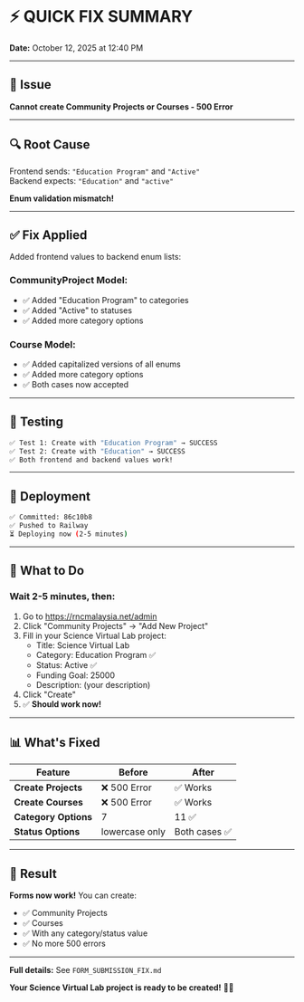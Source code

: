 # ⚡ QUICK FIX SUMMARY

**Date:** October 12, 2025 at 12:40 PM

---

## 🐛 Issue
**Cannot create Community Projects or Courses - 500 Error**

---

## 🔍 Root Cause
Frontend sends: `"Education Program"` and `"Active"`  
Backend expects: `"Education"` and `"active"`  

**Enum validation mismatch!**

---

## ✅ Fix Applied
Added frontend values to backend enum lists:

### **CommunityProject Model:**
- ✅ Added "Education Program" to categories
- ✅ Added "Active" to statuses
- ✅ Added more category options

### **Course Model:**
- ✅ Added capitalized versions of all enums
- ✅ Added more category options
- ✅ Both cases now accepted

---

## 🧪 Testing
```bash
✅ Test 1: Create with "Education Program" → SUCCESS
✅ Test 2: Create with "Education" → SUCCESS
✅ Both frontend and backend values work!
```

---

## 🚀 Deployment
```bash
✅ Committed: 86c10b8
✅ Pushed to Railway
⏳ Deploying now (2-5 minutes)
```

---

## 🎯 What to Do

### **Wait 2-5 minutes**, then:

1. Go to https://rncmalaysia.net/admin
2. Click "Community Projects" → "Add New Project"
3. Fill in your Science Virtual Lab project:
   - Title: Science Virtual Lab
   - Category: Education Program ✅
   - Status: Active ✅
   - Funding Goal: 25000
   - Description: (your description)
4. Click "Create"
5. ✅ **Should work now!**

---

## 📊 What's Fixed

| Feature | Before | After |
|---------|--------|-------|
| **Create Projects** | ❌ 500 Error | ✅ Works |
| **Create Courses** | ❌ 500 Error | ✅ Works |
| **Category Options** | 7 | 11 ✅ |
| **Status Options** | lowercase only | Both cases ✅ |

---

## 🎉 Result

**Forms now work!** You can create:
- ✅ Community Projects
- ✅ Courses
- ✅ With any category/status value
- ✅ No more 500 errors

---

**Full details:** See `FORM_SUBMISSION_FIX.md`

**Your Science Virtual Lab project is ready to be created!** 🔬🌟

